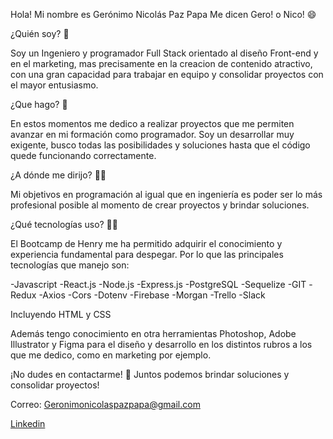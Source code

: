 Hola! Mi nombre es Gerónimo Nicolás Paz Papa 
Me dicen Gero! o Nico! 😄

¿Quién soy? 🙌

Soy un Ingeniero y programador Full Stack orientado al diseño Front-end y en el marketing, mas precisamente en la creacion de contenido atractivo, con una gran capacidad para trabajar en equipo y consolidar proyectos con el mayor entusiasmo.

¿Que hago? 💪

En estos momentos me dedico a realizar proyectos que me permiten avanzar en mi formación como programador. Soy un desarrollar muy exigente, busco todas las posibilidades y soluciones hasta que el código quede funcionando correctamente.

¿A dónde me dirijo? 👨‍🎓

Mi objetivos en programación al igual que en ingeniería es poder ser lo más profesional posible al momento de crear proyectos y brindar soluciones.

¿Qué tecnologías uso? 👨‍💻

El Bootcamp de Henry me ha permitido adquirir el conocimiento y experiencia fundamental para despegar. Por lo que las principales tecnologías que manejo son:

-Javascript
-React.js
-Node.js
-Express.js
-PostgreSQL
-Sequelize
-GIT
-Redux
-Axios
-Cors
-Dotenv
-Firebase
-Morgan
-Trello
-Slack

Incluyendo HTML y CSS

Además tengo conocimiento en otra herramientas Photoshop, Adobe Illustrator y Figma para el diseño y desarrollo en los distintos rubros a los que me dedico, como en marketing por ejemplo.

¡No dudes en contactarme! 🤝
Juntos podemos brindar soluciones y consolidar proyectos!

Correo: Geronimonicolaspazpapa@gmail.com

[Linkedin](www.linkedin.com/in/gerónimo-nicolás-paz-papa-b43b72215)

